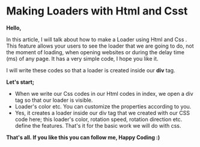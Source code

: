 # Making Loaders with Html and Csst

**Hello,**

In this article, I will talk about how to make a Loader using Html and Css . This feature allows your users to see the loader that we are going to do, not the moment of loading, when opening websites or during the delay time (ms) of any page. It has a very simple code, I hope you like it.

I will write these codes so that a loader is created inside our **div** tag.

**Let's start;**

- When we write our Css codes in our Html codes in index, we open a div tag so that our loader is visible.
- Loader's color etc. You can customize the properties according to you.
- Yes, it creates a loader inside our div tag that we created with our CSS code here; this loader's color, rotation speed, rotation direction etc. define the features. That's it for the basic work we will do with css.

**That's all. If you like this you can follow me, Happy Coding :)**
